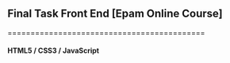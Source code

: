 ## Final Task Front End [Epam Online Course]
===========================================
#### HTML5 / CSS3 / JavaScript

